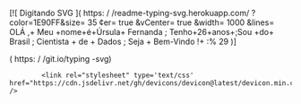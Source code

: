 [![ Digitando  SVG ]( https: / /readme-typing-svg.herokuapp.com/ ? color=1E90FF&size= 35 ¢er= true &vCenter= true &width= 1000 &lines= OLÁ ,+ Meu +nome+é+Úrsula+ Fernanda ; Tenho+26+anos+;Sou +do+ Brasil ; Cientista + de + Dados ; Seja + Bem-Vindo !+ :% 29 )]

( https: / /git.io/typing -svg)

            <link rel="stylesheet" type='text/css' href="https://cdn.jsdelivr.net/gh/devicons/devicon@latest/devicon.min.css" />
          
